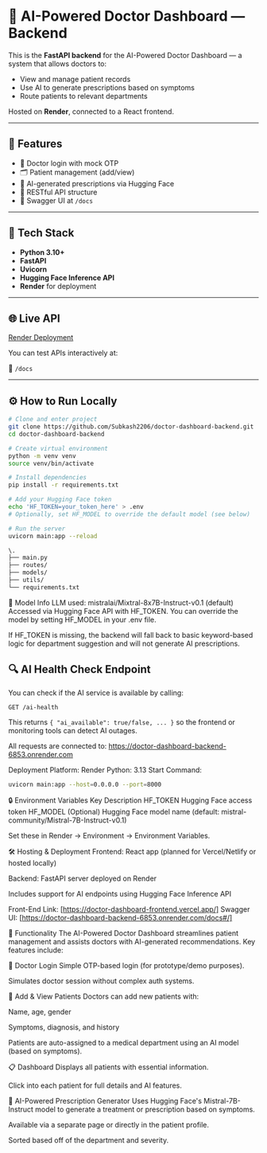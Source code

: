 # 🏥 AI-Powered Doctor Dashboard — Backend

This is the **FastAPI backend** for the AI-Powered Doctor Dashboard — a system that allows doctors to:
- View and manage patient records
- Use AI to generate prescriptions based on symptoms
- Route patients to relevant departments

Hosted on **Render**, connected to a React frontend.

---

## 🚀 Features

- 🔐 Doctor login with mock OTP
- 🗂️ Patient management (add/view)
- 🤖 AI-generated prescriptions via Hugging Face
- 🔌 RESTful API structure
- 🧪 Swagger UI at `/docs`

---

## 🔧 Tech Stack

- **Python 3.10+**
- **FastAPI**
- **Uvicorn**
- **Hugging Face Inference API**
- **Render** for deployment

---

## 🌐 Live API

[Render Deployment](https://doctor-dashboard-backend-6853.onrender.com)


You can test APIs interactively at:

📄 `/docs` 

---

## ⚙️ How to Run Locally

```bash
# Clone and enter project
git clone https://github.com/Subkash2206/doctor-dashboard-backend.git
cd doctor-dashboard-backend

# Create virtual environment
python -m venv venv
source venv/bin/activate

# Install dependencies
pip install -r requirements.txt

# Add your Hugging Face token
echo 'HF_TOKEN=your_token_here' > .env
# Optionally, set HF_MODEL to override the default model (see below)

# Run the server
uvicorn main:app --reload
```
```bash
\.
├── main.py
├── routes/
├── models/
├── utils/
└── requirements.txt
```
🧠 Model Info
LLM used: mistralai/Mixtral-8x7B-Instruct-v0.1 (default)
Accessed via Hugging Face API with HF_TOKEN.
You can override the model by setting HF_MODEL in your .env file.

If HF_TOKEN is missing, the backend will fall back to basic keyword-based logic for department suggestion and will not generate AI prescriptions.

## 🔍 AI Health Check Endpoint

You can check if the AI service is available by calling:

```
GET /ai-health
```

This returns `{ "ai_available": true/false, ... }` so the frontend or monitoring tools can detect AI outages.

All requests are connected to:
https://doctor-dashboard-backend-6853.onrender.com

Deployment
Platform: Render
Python: 3.13
Start Command:
```bash
uvicorn main:app --host=0.0.0.0 --port=8000
```

🔒 Environment Variables
Key	Description
HF_TOKEN	Hugging Face access token
HF_MODEL	(Optional) Hugging Face model name (default: mistral-community/Mistral-7B-Instruct-v0.1)

Set these in Render → Environment → Environment Variables.

🛠 Hosting & Deployment
Frontend: React app (planned for Vercel/Netlify or hosted locally)

Backend: FastAPI server deployed on Render

Includes support for AI endpoints using Hugging Face Inference API




Front-End Link: [https://doctor-dashboard-frontend.vercel.app/]
Swagger UI: [https://doctor-dashboard-backend-6853.onrender.com/docs#/]


🔧 Functionality
The AI-Powered Doctor Dashboard streamlines patient management and assists doctors with AI-generated recommendations. Key features include:

👤 Doctor Login
Simple OTP-based login (for prototype/demo purposes).

Simulates doctor session without complex auth systems.

🧾 Add & View Patients
Doctors can add new patients with:

Name, age, gender

Symptoms, diagnosis, and history

Patients are auto-assigned to a medical department using an AI model (based on symptoms).

📋 Dashboard
Displays all patients with essential information.

Click into each patient for full details and AI features.

🧠 AI-Powered Prescription Generator
Uses Hugging Face's Mistral-7B-Instruct model to generate a treatment or prescription based on symptoms.

Available via a separate page or directly in the patient profile.

Sorted based off of the department and severity.
